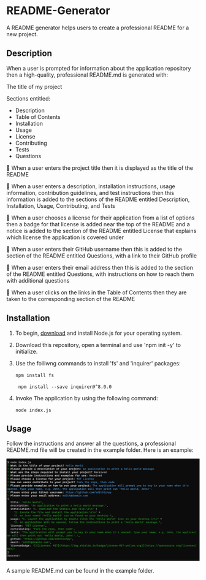 # README-Generator
A README generator helps users to create a professional README for a new project.

## Description
When a user is prompted for information about the application repository then a high-quality, professional README.md is generated with:

The title of my project

Sections entitled:
* Description
* Table of Contents
* Installation
* Usage
* License
* Contributing
* Tests
* Questions

:small_orange_diamond: When a user enters the project title then it is displayed as the title of the README

:small_orange_diamond: When a user enters a description, installation instructions, usage information, contribution guidelines, and test instructions then this information is added to the sections of the README entitled Description, Installation, Usage, Contributing, and Tests

:small_orange_diamond: When a user chooses a license for their application from a list of options then a badge for that license is added near the top of the README and a notice is added to the section of the README entitled License that explains which license the application is covered under

:small_orange_diamond: When a user enters their GitHub username then this is added to the section of the README entitled Questions, with a link to their GitHub profile

:small_orange_diamond: When a user enters their email address then this is added to the section of the README entitled Questions, with instructions on how to reach them with additional questions

:small_orange_diamond: When a user clicks on the links in the Table of Contents then they are taken to the corresponding section of the README

## Installation
1. To begin, [download](https://nodejs.org/en/download/) and install Node.js for your operating system.

2. Download this repository, open a terminal and use 'npm init -y' to initialize.

3. Use the folliwng commands to install 'fs' and 'inquirer' packages:

    ```console
    npm install fs
    ```

    ```console
     npm install --save inquirer@^8.0.0
    ```

4. Invoke The application by using the following command:

    ```console
    node index.js
    ```

## Usage
Follow the instructions and answer all the questions, a professional README.md file will be created in the example folder. Here is an example:

![Terminal output](https://github.com/edithlinpy/README-Generator/blob/main/images/screen.jpg?raw=true)

A sample README.md can be found in the example folder.







